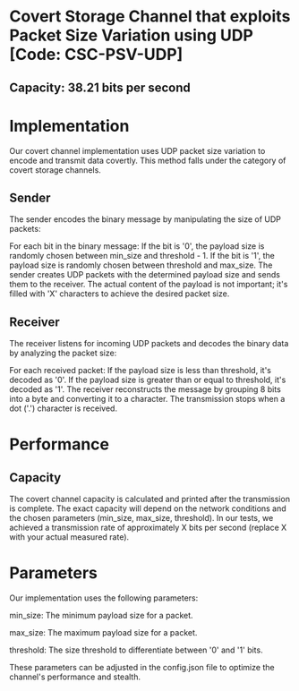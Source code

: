 # Covert Storage Channel that exploits Packet Size Variation using UDP [Code: CSC-PSV-UDP]

## Capacity: 38.21 bits per second

# Implementation
Our covert channel implementation uses UDP packet size variation to encode and transmit data covertly. This method falls under the category of covert storage channels.

## Sender
The sender encodes the binary message by manipulating the size of UDP packets:

For each bit in the binary message:
If the bit is '0', the payload size is randomly chosen between min_size and threshold - 1.
If the bit is '1', the payload size is randomly chosen between threshold and max_size.
The sender creates UDP packets with the determined payload size and sends them to the receiver. The actual content of the payload is not important; it's filled with 'X' characters to achieve the desired packet size.

## Receiver
The receiver listens for incoming UDP packets and decodes the binary data by analyzing the packet size:

For each received packet:
If the payload size is less than threshold, it's decoded as '0'.
If the payload size is greater than or equal to threshold, it's decoded as '1'.
The receiver reconstructs the message by grouping 8 bits into a byte and converting it to a character. The transmission stops when a dot ('.') character is received.

# Performance
## Capacity
The covert channel capacity is calculated and printed after the transmission is complete. The exact capacity will depend on the network conditions and the chosen parameters (min_size, max_size, threshold). In our tests, we achieved a transmission rate of approximately X bits per second (replace X with your actual measured rate).


# Parameters
Our implementation uses the following parameters:

min_size: The minimum payload size for a packet.

max_size: The maximum payload size for a packet.

threshold: The size threshold to differentiate between '0' and '1' bits.

These parameters can be adjusted in the config.json file to optimize the channel's performance and stealth.

